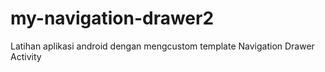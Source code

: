# my-navigation-drawer2
Latihan aplikasi android dengan mengcustom template Navigation Drawer Activity
